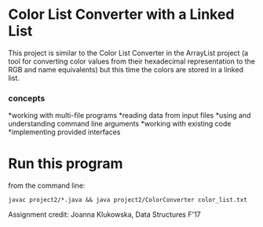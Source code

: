 # Color List Converter with a Linked List
This project is similar to the Color List Converter in the ArrayList project (a tool for converting color values from their hexadecimal representation to the RGB and name equivalents) but this time the colors are stored in a linked list.

### concepts
*working with multi-file programs
*reading data from input files
*using and understanding command line arguments
*working with existing code
*implementing provided interfaces

# Run this program
from the command line:
```
javac project2/*.java && java project2/ColorConverter color_list.txt
```

Assignment credit: Joanna Klukowska, Data Structures F'17